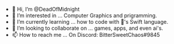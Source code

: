 - 👋 Hi, I’m @DeadOfMidnight
- 👀 I’m interested in ... Computer Graphics and prigramming. 
- 🌱 I’m currently learning ... how to code with 's Swift language. 
- 💞️ I’m looking to collaborate on ... games, apps, and even ai's. 
- 📫 How to reach me ... On Discord: BitterSweetChaos#9845 

<!---
DeadOfMidnight/DeadOfMidnight is a ✨ special ✨ repository because its `README.md` (this file) appears on your GitHub profile.
You can click the Preview link to take a look at your changes.
--->
